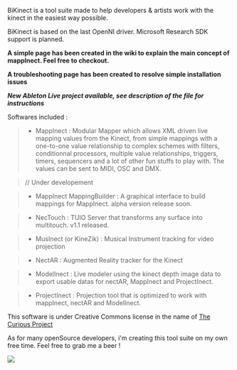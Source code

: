 BiKinect is a tool suite made to help developers & artists work with the kinect in the easiest way possible.

BiKinect is based on the last OpenNI driver.
Microsoft Research SDK support is planned.

**A simple page has been created in the wiki to explain the main concept of mappInect. Feel free to checkout.**

**A troubleshooting page has been created to resolve simple installation issues**

**_New Ableton Live project available, see description of the file for instructions_**

Softwares included :

> - MappInect : Modular Mapper which allows XML driven live mapping values from the Kinect, from simple mappings with a one-to-one value relationship to complex schemes with filters, conditionnal processors, multiple value relationships, triggers, timers, sequencers and a lot of other fun stuffs to play with. The values can be sent to MIDI, OSC and DMX.





> // Under developement

> - MappInect MappingBuilder : A graphical interface to build mappings for MappInect. alpha version release soon.

> - NecTouch : TUIO Server that transforms any surface into multitouch. v1.1 released.

> - MusInect (or KineZik) : Musical Instrument tracking for video projection

> - NectAR : Augmented Reality tracker for the Kinect

> - ModelInect : Live modeler using the kinect depth image data to export usable datas for nectAR, MappInect and ProjectInect.

> - ProjectInect : Projection tool that is optimized to work with mappInect, nectAR and ModelInect.


This software is under Creative Commons license in the name of <a href='http://www.curious-project.fr'>The Curious Project</a>

As for many openSource developers, i'm creating this tool suite on my own free time.
Feel free to grab me a beer !

[![](https://www.paypalobjects.com/en_US/i/btn/btn_donateCC_LG.gif)](https://www.paypal.com/cgi-bin/webscr?cmd=_donations&business=bkuperberg%40hotmail%2ecom&lc=US&item_name=Ben%20Kuper&item_number=BiKinect%20donation&currency_code=EUR&bn=PP%2dDonationsBF%3abtn_donateCC_LG%2egif%3aNonHosted)